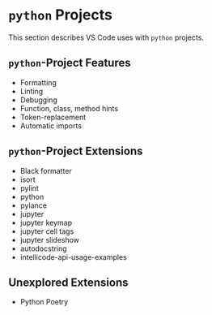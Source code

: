 # `python` Projects

This section describes VS Code uses with `python` projects.

## `python`-Project Features

- Formatting
- Linting
- Debugging
- Function, class, method hints
- Token-replacement
- Automatic imports

## `python`-Project Extensions

- Black formatter
- isort
- pylint
- python
- pylance
- jupyter
- jupyter keymap
- jupyter cell tags
- jupyter slideshow
- autodocstring
- intellicode-api-usage-examples

## Unexplored Extensions

- Python Poetry
